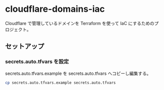 # cloudflare-domains-iac

Cloudflare で管理しているドメインを Terraform を使って IaC にするためのプロジェクト。

## セットアップ

### secrets.auto.tfvars を設定

secrets.auto.tfvars.example を secrets.auto.tfvars へコピーし編集する。

```bash
cp secrets.auto.tfvars.example secrets.auto.tfvars
```
